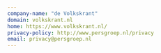 ```yaml
---
company-name: "de Volkskrant"
domain: volkskrant.nl
home: https://www.volkskrant.nl/
privacy-policy: http://www.persgroep.nl/privacy
email: privacy@persgroep.nl
---
```




